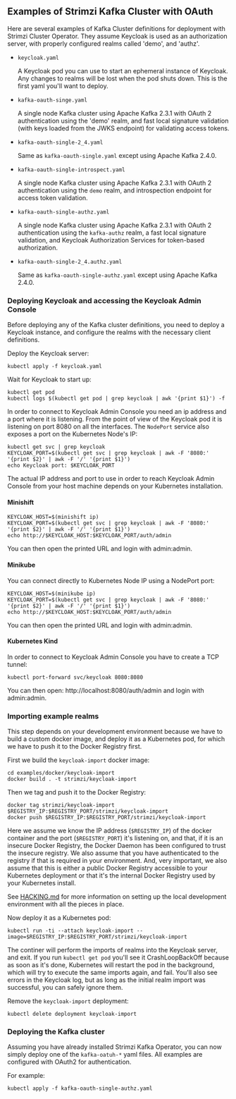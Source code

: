 Examples of Strimzi Kafka Cluster with OAuth
--------------------------------------------

Here are several examples of Kafka Cluster definitions for deployment with Strimzi Cluster Operator.
They assume Keycloak is used as an authorization server, with properly configured realms called 'demo', and 'authz'.

* `keycloak.yaml`

  A Keycloak pod you can use to start an ephemeral instance of Keycloak. Any changes to realms will be lost when the pod shuts down. This is the first yaml you'll want to deploy.

* `kafka-oauth-singe.yaml`

  A single node Kafka cluster using Apache Kafka 2.3.1 with OAuth 2 authentication using the 'demo' realm, and fast local signature validation (with keys loaded from the JWKS endpoint) for validating access tokens.

* `kafka-oauth-single-2_4.yaml`

  Same as `kafka-oauth-single.yaml` except using Apache Kafka 2.4.0.

* `kafka-oauth-single-introspect.yaml`

  A single node Kafka cluster using Apache Kafka 2.3.1 with OAuth 2 authentication using the `demo` realm, and introspection endpoint for access token validation.

* `kafka-oauth-single-authz.yaml`

  A single node Kafka cluster using Apache Kafka 2.3.1 with OAuth 2 authentication using the `kafka-authz` realm, a fast local signature validation, and Keycloak Authorization Services for token-based authorization.

* `kafka-oauth-single-2_4.authz.yaml`

  Same as `kafka-oauth-single-authz.yaml` except using Apache Kafka 2.4.0.

### Deploying Keycloak and accessing the Keycloak Admin Console

Before deploying any of the Kafka cluster definitions, you need to deploy a Keycloak instance, and configure the realms with the necessary client definitions.

Deploy the Keycloak server:

    kubectl apply -f keycloak.yaml 

Wait for Keycloak to start up:

    kubectl get pod
    kubectl logs $(kubectl get pod | grep keycloak | awk '{print $1}') -f

In order to connect to Keycloak Admin Console you need an ip address and a port where it is listening. From the point of view of the Keycloak pod it is listening on port 8080 on all the interfaces. The `NodePort` service also exposes a port on the Kubernetes Node's IP:

    kubectl get svc | grep keycloak
    KEYCLOAK_PORT=$(kubectl get svc | grep keycloak | awk -F '8080:' '{print $2}' | awk -F '/' '{print $1}')
    echo Keycloak port: $KEYCLOAK_PORT 

The actual IP address and port to use in order to reach Keycloak Admin Console from your host machine depends on your Kubernetes installation.


#### Minishift

    KEYCLOAK_HOST=$(minishift ip)
    KEYCLOAK_PORT=$(kubectl get svc | grep keycloak | awk -F '8080:' '{print $2}' | awk -F '/' '{print $1}')
    echo http://$KEYCLOAK_HOST:$KEYCLOAK_PORT/auth/admin

You can then open the printed URL and login with admin:admin.


#### Minikube

You can connect directly to Kubernetes Node IP using a NodePort port:

    KEYCLOAK_HOST=$(minikube ip)
    KEYCLOAK_PORT=$(kubectl get svc | grep keycloak | awk -F '8080:' '{print $2}' | awk -F '/' '{print $1}')
    echo http://$KEYCLOAK_HOST:$KEYCLOAK_PORT/auth/admin

You can then open the printed URL and login with admin:admin.


#### Kubernetes Kind

In order to connect to Keycloak Admin Console you have to create a TCP tunnel:

    kubectl port-forward svc/keycloak 8080:8080
    
You can then open: http://localhost:8080/auth/admin and login with admin:admin.    


### Importing example realms

This step depends on your development environment because we have to build a custom docker image, and deploy it as a Kubernetes pod, for which we have to push it to the Docker Registry first.

First we build the `keycloak-import` docker image:

    cd examples/docker/keycloak-import
    docker build . -t strimzi/keycloak-import

Then we tag and push it to the Docker Registry:

    docker tag strimzi/keycloak-import $REGISTRY_IP:$REGISTRY_PORT/strimzi/keycloak-import
    docker push $REGISTRY_IP:$REGISTRY_PORT/strimzi/keycloak-import

Here we assume we know the IP address (`$REGISTRY_IP`) of the docker container and the port (`$REGISTRY_PORT`) it's listening on, and that, if it is an insecure Docker Registry, the Docker Daemon has been configured to trust the insecure registry. We also assume that you have authenticated to the registry if that is required in your environment. And, very important, we also assume that this is either a public Docker Registry accessible to your Kubernetes deployment or that it's the internal Docker Registry used by your Kubernetes install.

See [HACKING.md](../../HACKING.md) for more information on setting up the local development environment with all the pieces in place.


Now deploy it as a Kubernetes pod:

    kubectl run -ti --attach keycloak-import --image=$REGISTRY_IP:$REGISTRY_PORT/strimzi/keycloak-import

The continer will perform the imports of realms into the Keycloak server, and exit. If you run `kubectl get pod` you'll see it CrashLoopBackOff because as soon as it's done, Kubernetes will restart the pod in the background, which will try to execute the same imports again, and fail. You'll also see errors in the Keycloak log, but as long as the initial realm import was successful, you can safely ignore them.

Remove the `keycloak-import` deployment:

    kubectl delete deployment keycloak-import


### Deploying the Kafka cluster

Assuming you have already installed Strimzi Kafka Operator, you can now simply deploy one of the `kafka-oatuh-*` yaml files. All examples are configured with OAuth2 for authentication.

For example:

    kubectl apply -f kafka-oauth-single-authz.yaml



